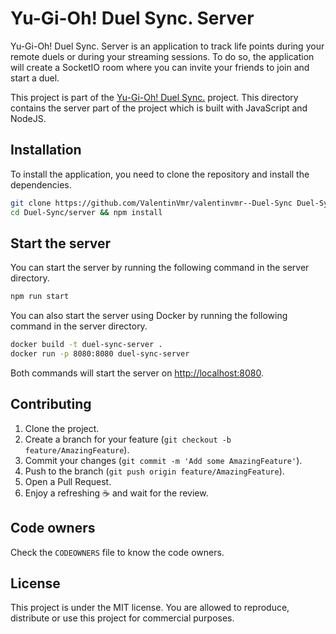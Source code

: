 # Yu-Gi-Oh! Duel Sync. Server

Yu-Gi-Oh! Duel Sync. Server is an application to track life points during your remote duels or during your streaming sessions.
To do so, the application will create a SocketIO room where you can invite your friends to join and start a duel.

This project is part of the [Yu-Gi-Oh! Duel Sync.](https://github.com/ValentinVmr/valentinvmr--Duel-Sync) project.
This directory contains the server part of the project which is built with JavaScript and NodeJS.

## Installation
To install the application, you need to clone the repository and install the dependencies.
```bash
git clone https://github.com/ValentinVmr/valentinvmr--Duel-Sync Duel-Sync
cd Duel-Sync/server && npm install
```

## Start the server
You can start the server by running the following command in the server directory.
```bash
npm run start
```

You can also start the server using Docker by running the following command in the server directory.
```bash
docker build -t duel-sync-server .
docker run -p 8080:8080 duel-sync-server
```

Both commands will start the server on [http://localhost:8080](http://localhost:8080).

## Contributing
1. Clone the project.
2. Create a branch for your feature (`git checkout -b feature/AmazingFeature`).
3. Commit your changes (`git commit -m 'Add some AmazingFeature'`).
4. Push to the branch (`git push origin feature/AmazingFeature`).
5. Open a Pull Request.
6. Enjoy a refreshing :coffee: and wait for the review.

## Code owners
Check the `CODEOWNERS` file to know the code owners.

## License
This project is under the MIT license. You are allowed to reproduce, distribute or use this project for commercial purposes.
